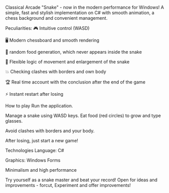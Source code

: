 Classical Arcade "Snake" - now in the modern performance for Windows!
A simple, fast and stylish implementation on C# with smooth animation, a chess background and convenient management.

Peculiarities:
🎮 Intuitive control (WASD)

🖥️ Modern chessboard and smooth rendering

🍎 random food generation,
which never appears inside the snake

🐍 Flexible logic of movement and enlargement of the snake

💥 Checking clashes with borders and own body

🏆 Real time account with the conclusion after the end of the game

⚡ Instant restart after losing

How to play
Run the application.

Manage a snake using WASD keys.
Eat food (red circles) to grow and type glasses.

Avoid clashes with borders and your body.

After losing, just start a new game!

Technologies
Language: C#

Graphics: Windows Forms

Minimalism and high performance

Try yourself as a snake master and beat your record!
Open for ideas and improvements - forcut,
Experiment and offer improvements!
